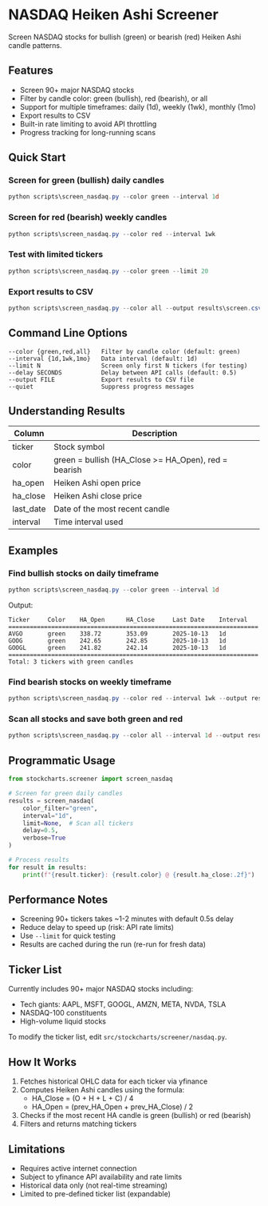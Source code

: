 # NASDAQ Heiken Ashi Screener

Screen NASDAQ stocks for bullish (green) or bearish (red) Heiken Ashi candle patterns.

## Features

- Screen 90+ major NASDAQ stocks
- Filter by candle color: green (bullish), red (bearish), or all
- Support for multiple timeframes: daily (1d), weekly (1wk), monthly (1mo)
- Export results to CSV
- Built-in rate limiting to avoid API throttling
- Progress tracking for long-running scans

## Quick Start

### Screen for green (bullish) daily candles
```powershell
python scripts\screen_nasdaq.py --color green --interval 1d
```

### Screen for red (bearish) weekly candles
```powershell
python scripts\screen_nasdaq.py --color red --interval 1wk
```

### Test with limited tickers
```powershell
python scripts\screen_nasdaq.py --color green --limit 20
```

### Export results to CSV
```powershell
python scripts\screen_nasdaq.py --color all --output results\screen.csv
```

## Command Line Options

```
--color {green,red,all}   Filter by candle color (default: green)
--interval {1d,1wk,1mo}   Data interval (default: 1d)
--limit N                 Screen only first N tickers (for testing)
--delay SECONDS           Delay between API calls (default: 0.5)
--output FILE             Export results to CSV file
--quiet                   Suppress progress messages
```

## Understanding Results

| Column | Description |
|--------|-------------|
| ticker | Stock symbol |
| color | green = bullish (HA_Close >= HA_Open), red = bearish |
| ha_open | Heiken Ashi open price |
| ha_close | Heiken Ashi close price |
| last_date | Date of the most recent candle |
| interval | Time interval used |

## Examples

### Find bullish stocks on daily timeframe
```powershell
python scripts\screen_nasdaq.py --color green --interval 1d
```

Output:
```
Ticker     Color    HA_Open      HA_Close     Last Date    Interval
======================================================================
AVGO       green    338.72       353.09       2025-10-13   1d
GOOG       green    242.65       242.85       2025-10-13   1d
GOOGL      green    241.82       242.14       2025-10-13   1d
======================================================================
Total: 3 tickers with green candles
```

### Find bearish stocks on weekly timeframe
```powershell
python scripts\screen_nasdaq.py --color red --interval 1wk --output results\bearish.csv
```

### Scan all stocks and save both green and red
```powershell
python scripts\screen_nasdaq.py --color all --interval 1d --output results\all_signals.csv
```

## Programmatic Usage

```python
from stockcharts.screener import screen_nasdaq

# Screen for green daily candles
results = screen_nasdaq(
    color_filter="green",
    interval="1d",
    limit=None,  # Scan all tickers
    delay=0.5,
    verbose=True
)

# Process results
for result in results:
    print(f"{result.ticker}: {result.color} @ {result.ha_close:.2f}")
```

## Performance Notes

- Screening 90+ tickers takes ~1-2 minutes with default 0.5s delay
- Reduce delay to speed up (risk: API rate limits)
- Use `--limit` for quick testing
- Results are cached during the run (re-run for fresh data)

## Ticker List

Currently includes 90+ major NASDAQ stocks including:
- Tech giants: AAPL, MSFT, GOOGL, AMZN, META, NVDA, TSLA
- NASDAQ-100 constituents
- High-volume liquid stocks

To modify the ticker list, edit `src/stockcharts/screener/nasdaq.py`.

## How It Works

1. Fetches historical OHLC data for each ticker via yfinance
2. Computes Heiken Ashi candles using the formula:
   - HA_Close = (O + H + L + C) / 4
   - HA_Open = (prev_HA_Open + prev_HA_Close) / 2
3. Checks if the most recent HA candle is green (bullish) or red (bearish)
4. Filters and returns matching tickers

## Limitations

- Requires active internet connection
- Subject to yfinance API availability and rate limits
- Historical data only (not real-time streaming)
- Limited to pre-defined ticker list (expandable)
